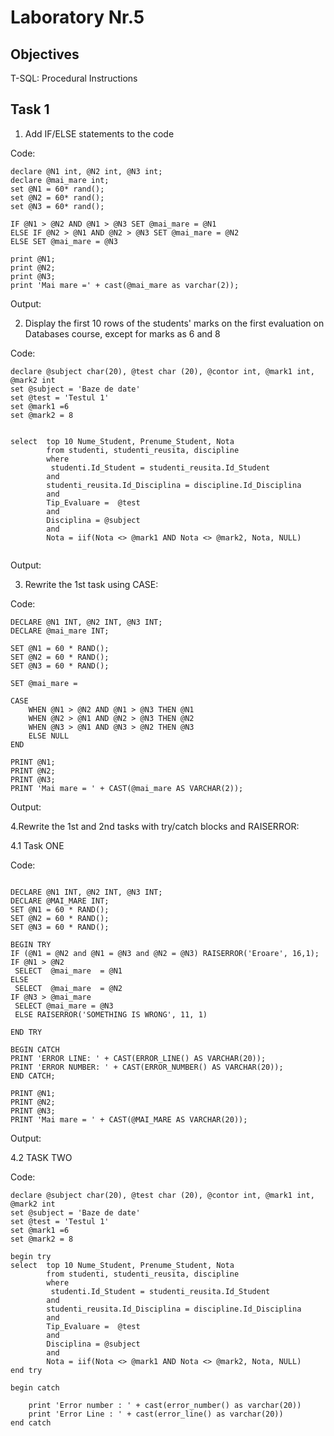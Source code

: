 

# Laboratory Nr.5

## Objectives
T-SQL: Procedural Instructions

## Task 1
1. Add IF/ELSE statements to the code

Code:

```
declare @N1 int, @N2 int, @N3 int;
declare @mai_mare int;
set @N1 = 60* rand();
set @N2 = 60* rand();
set @N3 = 60* rand();

IF @N1 > @N2 AND @N1 > @N3 SET @mai_mare = @N1
ELSE IF @N2 > @N1 AND @N2 > @N3 SET @mai_mare = @N2
ELSE SET @mai_mare = @N3

print @N1;
print @N2;
print @N3;
print 'Mai mare =' + cast(@mai_mare as varchar(2));
```
Output:

2. Display the first 10 rows of the students' marks on the first evaluation on Databases course, except for marks as 6 and 8

Code:
```
declare @subject char(20), @test char (20), @contor int, @mark1 int, @mark2 int
set @subject = 'Baze de date'
set @test = 'Testul 1'
set @mark1 =6
set @mark2 = 8


select  top 10 Nume_Student, Prenume_Student, Nota
		from studenti, studenti_reusita, discipline
		where 
		 studenti.Id_Student = studenti_reusita.Id_Student
		and
		studenti_reusita.Id_Disciplina = discipline.Id_Disciplina
		and
		Tip_Evaluare =  @test
		and
		Disciplina = @subject
		and
		Nota = iif(Nota <> @mark1 AND Nota <> @mark2, Nota, NULL)
	
```

Output:

3. Rewrite the 1st task using CASE:

Code:
```
DECLARE @N1 INT, @N2 INT, @N3 INT;
DECLARE @mai_mare INT;

SET @N1 = 60 * RAND();
SET @N2 = 60 * RAND();
SET @N3 = 60 * RAND();

SET @mai_mare = 

CASE
	WHEN @N1 > @N2 AND @N1 > @N3 THEN @N1
	WHEN @N2 > @N1 AND @N2 > @N3 THEN @N2
	WHEN @N3 > @N1 AND @N3 > @N2 THEN @N3
	ELSE NULL
END

PRINT @N1;
PRINT @N2;
PRINT @N3;
PRINT 'Mai mare = ' + CAST(@mai_mare AS VARCHAR(2)); 
```
Output:

4.Rewrite the 1st and 2nd tasks with try/catch blocks and RAISERROR:

4.1 Task ONE



Code:
```

DECLARE @N1 INT, @N2 INT, @N3 INT;
DECLARE @MAI_MARE INT;
SET @N1 = 60 * RAND();
SET @N2 = 60 * RAND();
SET @N3 = 60 * RAND();

BEGIN TRY
IF (@N1 = @N2 and @N1 = @N3 and @N2 = @N3) RAISERROR('Eroare', 16,1);
IF @N1 > @N2
 SELECT  @mai_mare  = @N1
ELSE
 SELECT  @mai_mare  = @N2
IF @N3 > @mai_mare
 SELECT @mai_mare = @N3
 ELSE RAISERROR('SOMETHING IS WRONG', 11, 1)

END TRY

BEGIN CATCH
PRINT 'ERROR LINE: ' + CAST(ERROR_LINE() AS VARCHAR(20));
PRINT 'ERROR NUMBER: ' + CAST(ERROR_NUMBER() AS VARCHAR(20));
END CATCH;

PRINT @N1;
PRINT @N2;
PRINT @N3;
PRINT 'Mai mare = ' + CAST(@MAI_MARE AS VARCHAR(20));
```

Output:

4.2 TASK TWO 



Code:
```
declare @subject char(20), @test char (20), @contor int, @mark1 int, @mark2 int
set @subject = 'Baze de date'
set @test = 'Testul 1'
set @mark1 =6
set @mark2 = 8

begin try
select  top 10 Nume_Student, Prenume_Student, Nota
		from studenti, studenti_reusita, discipline
		where 
		 studenti.Id_Student = studenti_reusita.Id_Student
		and
		studenti_reusita.Id_Disciplina = discipline.Id_Disciplina
		and
		Tip_Evaluare =  @test
		and
		Disciplina = @subject
		and
		Nota = iif(Nota <> @mark1 AND Nota <> @mark2, Nota, NULL)
end try	

begin catch
	
	print 'Error number : ' + cast(error_number() as varchar(20))
	print 'Error Line : ' + cast(error_line() as varchar(20))
end catch
```
